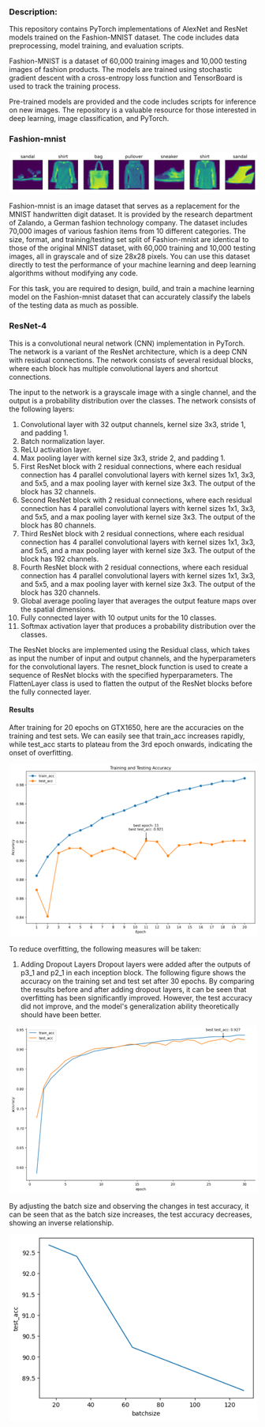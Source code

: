 ### Description:

This repository contains PyTorch implementations of AlexNet and ResNet models trained on the Fashion-MNIST dataset. The code includes data preprocessing, model training, and evaluation scripts.

Fashion-MNIST is a dataset of 60,000 training images and 10,000 testing images of fashion products. The models are trained using stochastic gradient descent with a cross-entropy loss function and TensorBoard is used to track the training process.

Pre-trained models are provided and the code includes scripts for inference on new images. The repository is a valuable resource for those interested in deep learning, image classification, and PyTorch.

### Fashion-mnist 

![output](imges/output.svg)

Fashion-mnist is an image dataset that serves as a replacement for the MNIST handwritten digit dataset. It is provided by the research department of Zalando, a German fashion technology company. The dataset includes 70,000 images of various fashion items from 10 different categories. The size, format, and training/testing set split of Fashion-mnist are identical to those of the original MNIST dataset, with 60,000 training and 10,000 testing images, all in grayscale and of size 28x28 pixels. You can use this dataset directly to test the performance of your machine learning and deep learning algorithms without modifying any code.

For this task, you are required to design, build, and train a machine learning model on the Fashion-mnist dataset that can accurately classify the labels of the testing data as much as possible.

### ResNet-4

This is a convolutional neural network (CNN) implementation in PyTorch. The network is a variant of the ResNet architecture, which is a deep CNN with residual connections. The network consists of several residual blocks, where each block has multiple convolutional layers and shortcut connections.

The input to the network is a grayscale image with a single channel, and the output is a probability distribution over the classes. The network consists of the following layers:

1. Convolutional layer with 32 output channels, kernel size 3x3, stride 1, and padding 1.
2. Batch normalization layer.
3. ReLU activation layer.
4. Max pooling layer with kernel size 3x3, stride 2, and padding 1.
5. First ResNet block with 2 residual connections, where each residual connection has 4 parallel convolutional layers with kernel sizes 1x1, 3x3, and 5x5, and a max pooling layer with kernel size 3x3. The output of the block has 32 channels.
6. Second ResNet block with 2 residual connections, where each residual connection has 4 parallel convolutional layers with kernel sizes 1x1, 3x3, and 5x5, and a max pooling layer with kernel size 3x3. The output of the block has 80 channels.
7. Third ResNet block with 2 residual connections, where each residual connection has 4 parallel convolutional layers with kernel sizes 1x1, 3x3, and 5x5, and a max pooling layer with kernel size 3x3. The output of the block has 192 channels.
8. Fourth ResNet block with 2 residual connections, where each residual connection has 4 parallel convolutional layers with kernel sizes 1x1, 3x3, and 5x5, and a max pooling layer with kernel size 3x3. The output of the block has 320 channels.
9. Global average pooling layer that averages the output feature maps over the spatial dimensions.
10. Fully connected layer with 10 output units for the 10 classes.
11. Softmax activation layer that produces a probability distribution over the classes.

The ResNet blocks are implemented using the Residual class, which takes as input the number of input and output channels, and the hyperparameters for the convolutional layers. The resnet_block function is used to create a sequence of ResNet blocks with the specified hyperparameters. The FlattenLayer class is used to flatten the output of the ResNet blocks before the fully connected layer.

#### Results

After training for 20 epochs on GTX1650, here are the accuracies on the training and test sets. We can easily see that train_acc increases rapidly, while test_acc starts to plateau from the 3rd epoch onwards, indicating the onset of overfitting.

![resnet-4](imges/resnet-4-1680705065645-5.svg)


To reduce overfitting, the following measures will be taken:
1. Adding Dropout Layers
Dropout layers were added after the outputs of p3_1 and p2_1 in each inception block. The following figure shows the accuracy on the training set and test set after 30 epochs. By comparing the results before and after adding dropout layers, it can be seen that overfitting has been significantly improved. However, the test accuracy did not improve, and the model's generalization ability theoretically should have been better.


![dropout](./imges/dropout.png)

By adjusting the batch size and observing the changes in test accuracy, it can be seen that as the batch size increases, the test accuracy decreases, showing an inverse relationship.

![batchsize](./imges/batchsiez.png)